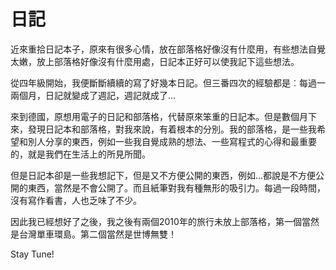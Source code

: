 # 日記

<p>
近來重拾日記本子，原來有很多心情，放在部落格好像沒有什麼用，有些想法自覺太嫩，放上部落格好像沒有什麼用處，日記本正好可以使我記下這些想法。
</p>
<p>
從四年級開始，我便斷斷續續的寫了好幾本日記。但三番四次的經驗都是︰每過一兩個月，日記就變成了週記，週記就成了…
</p>
<p>
來到德國，原想用電子的日記和部落格，代替原來笨重的日記本。但是數個月下來，發現日記本和部落格，對我來說，有着根本的分別。我的部落格，是一些我希望和別人分享的東西，例如一些我自覺成熟的想法、一些寫程式的心得和最重要的，就是我們在生活上的所見所聞。
</p>
<p>
但是日記本卻是一些我想記下，但是又不方便公開的東西，例如…都說是不方便公開的東西，當然是不會公開了。而且紙筆對我有種無形的吸引力。每過一段時間，沒有寫作看書，人也乏味了不少。
</p>
<p>
因此我已經想好了之後，我之後有兩個2010年的旅行未放上部落格，第一個當然是台灣單車環島。第二個當然是世博無雙！
</p>
<p>
Stay Tune!
</p>